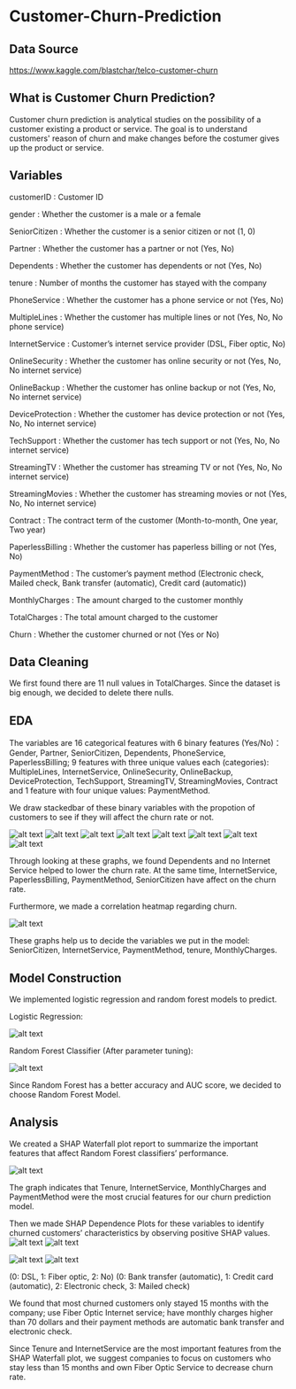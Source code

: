 # Customer-Churn-Prediction
## Data Source
https://www.kaggle.com/blastchar/telco-customer-churn

## What is Customer Churn Prediction?
Customer churn prediction is analytical studies on the possibility of a customer existing a product or service. The goal is to understand customers' reason of churn and make changes before the costumer gives up the product or service.

## Variables
customerID : Customer ID

gender : Whether the customer is a male or a female

SeniorCitizen : Whether the customer is a senior citizen or not (1, 0)

Partner : Whether the customer has a partner or not (Yes, No)

Dependents : Whether the customer has dependents or not (Yes, No)

tenure : Number of months the customer has stayed with the company

PhoneService : Whether the customer has a phone service or not (Yes, No)

MultipleLines : Whether the customer has multiple lines or not (Yes, No, No phone service)

InternetService : Customer’s internet service provider (DSL, Fiber optic, No)

OnlineSecurity : Whether the customer has online security or not (Yes, No, No internet service)

OnlineBackup : Whether the customer has online backup or not (Yes, No, No internet service)

DeviceProtection : Whether the customer has device protection or not (Yes, No, No internet service)

TechSupport : Whether the customer has tech support or not (Yes, No, No internet service)

StreamingTV : Whether the customer has streaming TV or not (Yes, No, No internet service)

StreamingMovies : Whether the customer has streaming movies or not (Yes, No, No internet service)

Contract : The contract term of the customer (Month-to-month, One year, Two year)

PaperlessBilling : Whether the customer has paperless billing or not (Yes, No)

PaymentMethod : The customer’s payment method (Electronic check, Mailed check, Bank transfer (automatic), Credit card (automatic))

MonthlyCharges : The amount charged to the customer monthly

TotalCharges : The total amount charged to the customer

Churn : Whether the customer churned or not (Yes or No)

## Data Cleaning 
We first found there are 11 null values in TotalCharges. Since the dataset is big enough, we decided to delete there nulls. 

## EDA
The variables are 16 categorical features with 6 binary features (Yes/No)：Gender, Partner, SeniorCitizen, Dependents, PhoneService, PaperlessBilling; 9 features with three unique values each (categories): MultipleLines, InternetService, OnlineSecurity, OnlineBackup, DeviceProtection, TechSupport, StreamingTV,  StreamingMovies, Contract and 1 feature with four unique values: PaymentMethod. 

We draw stackedbar of these binary variables with the propotion of customers to see if they will affect the churn rate or not. 

![alt text](https://github.com/zzh199808/Customer-Churn-Prediction/blob/main/Stacked%20Bar%20Chart%20of%20Dependents%20vs%20Churn.png)
![alt text](https://github.com/zzh199808/Customer-Churn-Prediction/blob/main/Stacked%20Bar%20Chart%20of%20Gender%20vs%20Churn.png)
![alt text](https://github.com/zzh199808/Customer-Churn-Prediction/blob/main/Stacked%20Bar%20Chart%20of%20InternetService%20vs%20Churn.png)
![alt text](https://github.com/zzh199808/Customer-Churn-Prediction/blob/main/Stacked%20Bar%20Chart%20of%20MultipleLines%20vs%20Churn.png)
![alt text](https://github.com/zzh199808/Customer-Churn-Prediction/blob/main/Stacked%20Bar%20Chart%20of%20PaperlessBilling%20vs%20Churn.png)
![alt text](https://github.com/zzh199808/Customer-Churn-Prediction/blob/main/Stacked%20Bar%20Chart%20of%20PaymentMethod%20vs%20Churn.png)
![alt text](https://github.com/zzh199808/Customer-Churn-Prediction/blob/main/Stacked%20Bar%20Chart%20of%20PhoneService%20vs%20Churn.png)
![alt text](https://github.com/zzh199808/Customer-Churn-Prediction/blob/main/Stacked%20Bar%20Chart%20of%20SeniorCitizen%20vs%20Churn.png)

Through looking at these graphs, we found Dependents and no Internet Service helped to lower the churn rate. At the same time, InternetService, PaperlessBilling, PaymentMethod, SeniorCitizen have affect on the churn rate.

Furthermore, we made a correlation heatmap regarding churn. 

![alt text](https://github.com/zzh199808/Customer-Churn-Prediction/blob/main/Correlation%20Heatmap.png)

These graphs help us to decide the variables we put in the model: SeniorCitizen, InternetService, PaymentMethod, tenure, MonthlyCharges. 

## Model Construction
We implemented logistic regression and random forest models to predict. 

Logistic Regression: 

![alt text](https://github.com/zzh199808/Customer-Churn-Prediction/blob/main/Logistic%20Regression.JPG)

Random Forest Classifier (After parameter tuning):

![alt text](https://github.com/zzh199808/Customer-Churn-Prediction/blob/main/Random%20Forest.JPG)

Since Random Forest has a better accuracy and AUC score, we decided to choose Random Forest Model. 

## Analysis
We created a SHAP Waterfall plot report to summarize the important features that affect Random Forest classifiers’ performance. 

![alt text](https://github.com/zzh199808/Customer-Churn-Prediction/blob/main/SHAP%20Waterfall.png)

The graph indicates that Tenure, InternetService, MonthlyCharges and PaymentMethod were the most crucial features for our churn prediction model. 

Then we made SHAP Dependence Plots for these variables to identify churned customers’ characteristics by observing positive SHAP values. 
![alt text](https://github.com/zzh199808/Customer-Churn-Prediction/blob/main/SHAP%20tenure.png)
![alt text](https://github.com/zzh199808/Customer-Churn-Prediction/blob/main/SHAP%20MonthlyCharges.png)

![alt text](https://github.com/zzh199808/Customer-Churn-Prediction/blob/main/SHAP%20Internet%20Service.png)
![alt text](https://github.com/zzh199808/Customer-Churn-Prediction/blob/main/SHAP%20PaymentMethod.png)

(0: DSL, 1: Fiber optic, 2: No)                                   (0: Bank transfer (automatic), 1: Credit card (automatic), 2: Electronic check, 3: Mailed check)

We found that most churned customers only stayed 15 months with the company; use Fiber Optic Internet service; have monthly charges higher than 70 dollars and their payment methods are automatic bank transfer and electronic check. 

Since Tenure and InternetService are the most important features from the SHAP Waterfall plot, we suggest companies to focus on customers who stay less than 15 months and own Fiber Optic Service to decrease churn rate. 


